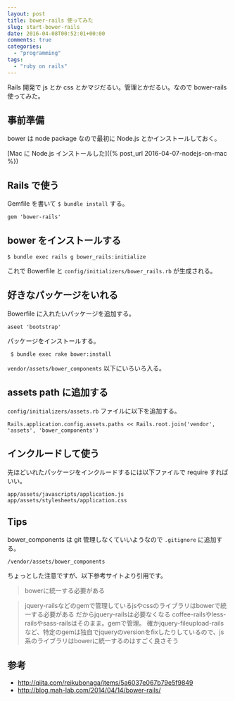 ```yaml
---
layout: post
title: bower-rails 使ってみた
slug: start-bower-rails
date: 2016-04-08T00:52:01+00:00
comments: true
categories:
  - "programming"
tags:
  - "ruby on rails"
---
```


Rails 開発で js とか css とかマジだるい。管理とかだるい。なので bower-rails 使ってみた。

## 事前準備
bower は node package なので最初に Node.js とかインストールしておく。

[Mac に Node.js インストールした]({% post_url 2016-04-07-nodejs-on-mac %})

## Rails で使う
Gemfile を書いて `$ bundle install` する。

    gem 'bower-rails'

## bower をインストールする

    $ bundle exec rails g bower_rails:initialize

これで Bowerfile と `config/initializers/bower_rails.rb` が生成される。

## 好きなパッケージをいれる
Bowerfile に入れたいパッケージを追加する。

    aseet 'bootstrap'

パッケージをインストールする。

     $ bundle exec rake bower:install

`vendor/assets/bower_components` 以下にいろいろ入る。

## assets path に追加する
`config/initializers/assets.rb` ファイルに以下を追加する。

    Rails.application.config.assets.paths << Rails.root.join('vendor', 'assets', 'bower_components')

## インクルードして使う
先ほどいれたパッケージをインクルードするには以下ファイルで require すればいい。

    app/assets/javascripts/application.js
    app/assets/stylesheets/application.css

## Tips
bower_components は git 管理しなくていいようなので `.gitignore` に追加する。

    /vendor/assets/bower_components

ちょっとした注意ですが、以下参考サイトより引用です。

> bowerに統一する必要がある

> jquery-railsなどのgemで管理しているjsやcssのライブラリはbowerで統一する必要がある
> だからjquery-railsは必要なくなる
> coffee-railsやless-railsやsass-railsはそのまま。gemで管理。
> 確かjquery-fileupload-railsなど、特定のgemは独自でjqueryのversionをfixしたりしているので、js系のライブラリはbowerに統一するのはすごく良さそう

## 参考
- http://qiita.com/reikubonaga/items/5a6037e067b79e5f9849
- http://blog.mah-lab.com/2014/04/14/bower-rails/
